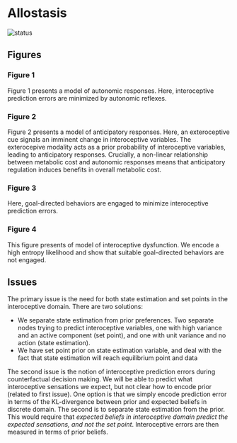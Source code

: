 # Allostasis

![status](https://img.shields.io/badge/status-development-orange)

## Figures

### Figure 1
Figure 1 presents a model of autonomic responses. Here, interoceptive prediction errors are minimized by autonomic reflexes.

### Figure 2
Figure 2 presents a model of anticipatory responses. Here, an exteroceptive cue signals an imminent change in interoceptive variables. The exterocepive modality acts as a prior probability of interoceptive variables, leading to anticipatory responses. Crucially, a non-linear relationship between metabolic cost and autonomic responses means that anticipatory regulation induces benefits in overall metabolic cost. 

### Figure 3
Here, goal-directed behaviors are engaged to minimize interoceptive prediction errors. 

### Figure 4
This figure presents of model of interoceptive dysfunction. We encode a high entropy likelihood and show that suitable goal-directed behaviors are not engaged.

## Issues

The primary issue is the need for both state estimation and set points in the interoceptive domain. There are two solutions:

  - We separate state estimation from prior preferences. Two separate nodes trying to predict interoceptive variables, one with high variance and an active component (set point), and one with unit variance and no action (state estimation).
  - We have set point prior on state estimation variable, and deal with the fact that state estimation will reach equilibrium point and data

The second issue is the notion of interoceptive prediction errors during counterfactual decision making. We will be able to predict what interoceptive sensations we expect, but not clear how to encode prior (related to first issue). One option is that we simply encode prediction error in terms of the KL-divergence between prior and expected beliefs in discrete domain. The second is to separate state estimation from the prior. This would require that _expected beliefs in interoceptive domain predict the expected sensations, and not the set point_. Interoceptive errors are then measured in terms of prior beliefs. 